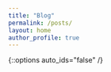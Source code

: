 ```yaml
---
title: "Blog"
permalink: /posts/
layout: home
author_profile: true
---
```

{::options auto_ids="false" /}
